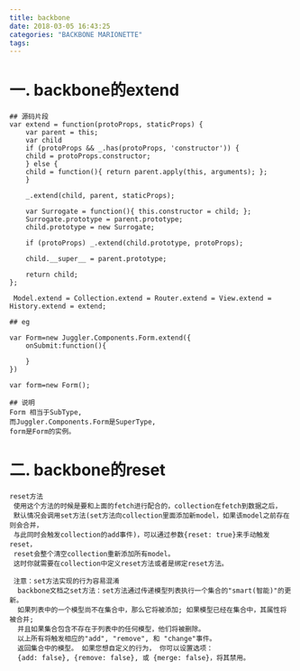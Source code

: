 ```yaml
---
title: backbone
date: 2018-03-05 16:43:25
categories: "BACKBONE MARIONETTE"
tags:
---
```


# **一. backbone的extend**
    ## 源码片段
    var extend = function(protoProps, staticProps) {
        var parent = this;
        var child
        if (protoProps && _.has(protoProps, 'constructor')) {
        child = protoProps.constructor;
        } else {
        child = function(){ return parent.apply(this, arguments); };
        }

        _.extend(child, parent, staticProps);

        var Surrogate = function(){ this.constructor = child; };
        Surrogate.prototype = parent.prototype;
        child.prototype = new Surrogate;

        if (protoProps) _.extend(child.prototype, protoProps);

        child.__super__ = parent.prototype;

        return child;
    };

     Model.extend = Collection.extend = Router.extend = View.extend = History.extend = extend;

    ## eg

    var Form=new Juggler.Components.Form.extend({
        onSubmit:function(){

        }
    })

    var form=new Form();

    ## 说明
    Form 相当于SubType,
    而Juggler.Components.Form是SuperType,
    form是Form的实例。




# **二. backbone的reset**

    reset方法
     使用这个方法的时候是要和上面的fetch进行配合的，collection在fetch到数据之后，
     默认情况会调用set方法(set方法向collection里面添加新model，如果该model之前存在则会合并，
     与此同时会触发collection的add事件)，可以通过参数{reset: true}来手动触发reset，
     reset会整个清空collection重新添加所有model。
     这时你就需要在collection中定义reset方法或者是绑定reset方法。

     注意：set方法实现的行为容易混淆
      backbone文档之set方法：set方法通过传递模型列表执行一个集合的"smart(智能)"的更新。 
      如果列表中的一个模型尚不在集合中，那么它将被添加; 如果模型已经在集合中，其属性将被合并; 
      并且如果集合包含不存在于列表中的任何模型，他们将被删除。 
      以上所有将触发相应的"add", "remove", 和 "change"事件。 
      返回集合中的模型。 如果您想自定义的行为， 你可以设置选项：
      {add: false}, {remove: false}, 或 {merge: false}，将其禁用。
